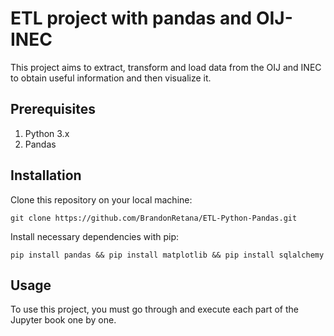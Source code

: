 # ETL project with pandas and OIJ-INEC

This project aims to extract, transform and load data from the OIJ and INEC to obtain useful information and then visualize it.

## Prerequisites

1. Python 3.x
2. Pandas

## Installation

Clone this repository on your local machine:

`git clone https://github.com/BrandonRetana/ETL-Python-Pandas.git`

Install necessary dependencies with pip:

`pip install pandas && pip install matplotlib && pip install sqlalchemy`

## Usage

To use this project, you must go through and execute each part of the Jupyter book one by one.
